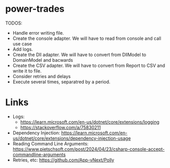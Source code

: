 # power-trades

TODOS:
- Handle error writing file. 
- Create the console adapter. We will have to read from console and call use case
- Add logs. 
- Create the Dll adapter. We will have to convert from DllModel to DomainModel and bacwards
- Create the CSV adapter. We will have to convert from Report to CSV and write it to file.
- Consider retries and delays
- Execute several times, separatred by a period. 

# Links

- Logs:
	- https://learn.microsoft.com/en-us/dotnet/core/extensions/logging
	- https://stackoverflow.com/a/75830211
- Dependency Injection: https://learn.microsoft.com/en-us/dotnet/core/extensions/dependency-injection-usage
- Reading Command Line Arguments: https://www.pietschsoft.com/post/2024/04/23/csharp-console-accept-commandline-arguments
- Retries, etc: https://github.com/App-vNext/Polly